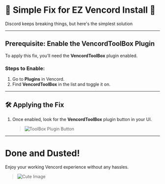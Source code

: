 # 🌟 Simple Fix for EZ Vencord Install 🌟  

Discord keeps breaking things, but here's the simplest solution 

---

##  Prerequisite: Enable the **VencordToolBox** Plugin  
To apply this fix, you’ll need the **VencordToolBox** plugin enabled.  

### Steps to Enable:  
1. Go to **Plugins** in Vencord.  
2. Find **VencordToolBox** in the list and toggle it on.  

---

## 🛠️ Applying the Fix  
1. Once enabled, look for the **VencordToolBox** plugin button in your UI.  
   > ![ToolBox Plugin Button](https://github.com/user-attachments/assets/e53b5799-31df-4209-818c-30690a33dd89)  



---

# Done and Dusted! 
Enjoy your working Vencord experience without any hassles.  
> ![Cute Image](https://github.com/user-attachments/assets/66558578-fa42-47de-9714-0a2014260368)  
